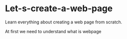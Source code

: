 # Let-s-create-a-web-page
Learn everything about creating a web page from scratch.

At first we need to understand what is webpage
